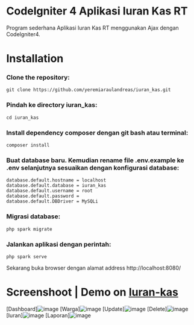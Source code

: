 # CodeIgniter 4 Aplikasi Iuran Kas RT 

Program sederhana Aplikasi Iuran Kas RT menggunakan Ajax dengan CodeIgniter4.

# Installation

### Clone the repository:

```
git clone https://github.com/yeremiaraulandreas/iuran_kas.git
```

### Pindah ke directory iuran_kas:

```
cd iuran_kas
```

### Install dependency composer dengan git bash atau terminal:

```
composer install
```

### Buat database baru. Kemudian rename file .env.example ke .env selanjutnya sesuaikan dengan konfigurasi database:

```
database.default.hostname = localhost
database.default.database = iuran_kas
database.default.username = root
database.default.password =
database.default.DBDriver = MySQLi
```

### Migrasi database:

```
php spark migrate
```


### Jalankan aplikasi dengan perintah:

```
php spark serve
```

Sekarang buka browser dengan alamat address http://localhost:8080/

# Screenshoot | Demo on [Iuran-kas](http://iuran-kas.xyz/)



[Dashboard]![image](https://user-images.githubusercontent.com/81977332/126323975-6c9ea99b-b061-408d-bbfc-e3eec3874d09.png)
[Warga]![image](https://user-images.githubusercontent.com/81977332/126324070-381ecd38-36fe-4bc8-b25d-692ad6798d3f.png)
[Update]![image](https://user-images.githubusercontent.com/81977332/126324153-2592c5fc-047d-4659-a233-0f4d23fb6aa7.png)
[Delete]![image](https://user-images.githubusercontent.com/81977332/126324275-88ecbef6-d2b3-43f3-9298-2872a2f88ff6.png) 
[Iuran]![image](https://user-images.githubusercontent.com/51916189/126337644-08be92d8-5b55-4626-8d91-f9568ff9bf3a.png)
[Laporan]![image](https://user-images.githubusercontent.com/81977332/126368144-1736e74e-425f-4367-9a68-17cc44279b20.png)



